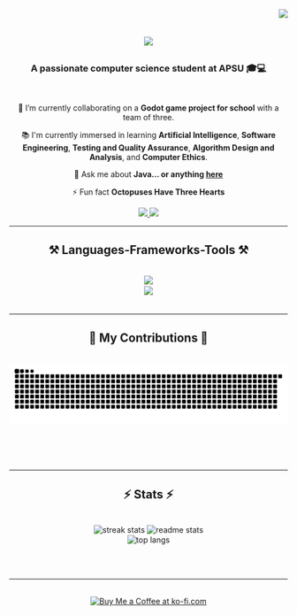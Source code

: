 <img align="right" src="https://visitor-badge.laobi.icu/badge?page_id=plewis10apsu.plewis10apsu" />

<h1 align="center">
    <img src="https://readme-typing-svg.herokuapp.com/?font=Righteous&size=35&center=true&vCenter=true&width=500&height=70&duration=4000&lines=Hi+There!+👋;+I'm+Peggy+Lewis!;" />
</h1>

<h3 align="center">A passionate computer science student at APSU 🎓💻</h3>

<br/>

<div align="center">
 
 🔭 I’m currently collaborating on a **Godot game project for school** with a team of three.
 
 📚 I'm currently immersed in learning **Artificial Intelligence**, **Software Engineering**, **Testing and Quality Assurance**, **Algorithm Design and Analysis**, and **Computer Ethics**.

💬 Ask me about **Java... or anything [here]([https://github.com/plewis10apsu/plewis10apsu/issues])**

⚡ Fun fact **Octopuses Have Three Hearts**

 </div>
 
<div align="center"> 
  <a href="mailto:plewis10@my.apsu.edu">
    <img src="https://img.shields.io/badge/Gmail-333333?style=for-the-badge&logo=gmail&logoColor=red" />
  </a>
  <a href="https://www.linkedin.com/in/peggylewis931" >
    <img src="https://img.shields.io/badge/LinkedIn-0077B5?style=for-the-badge&logo=linkedin&logoColor=white" />
  </a>
   <!-- sqlite, safari, google-chrome are other good icon options -->
  </a>
</div>

 <hr/>
 
<h2 align="center">⚒️ Languages-Frameworks-Tools ⚒️</h2>
<br/>
<div align="center">
    <img src="https://skillicons.dev/icons?i=java,maven,pytorch,stackoverflow" /><br>
    <img src="https://skillicons.dev/icons?i=godot,vscode,idea,linkedin,github,discord,gmail" />
    
</div>

<br/>
<hr/>

<div align="center">
  <h2>🐍 My Contributions 🐍</h2>
  <br>
  <img alt="snake eating my contributions" src="https://raw.githubusercontent.com/plewis10apsu/plewis10apsu/output/github-contribution-grid-snake.svg" />
  
  <br/><br/><br/>
</div>

<hr/>

<h2 align="center">⚡ Stats ⚡</h2>
<br>
<div align=center>
  <img width=390 src="https://github-readme-streak-stats-plewis10apsu.vercel.app/?user=salesp07&count_private=true&theme=react&border_radius=10" alt="streak stats"/>
  <img width=390 src="https://github-readme-stats-plewis10apsu.vercel.app/api?username=salesp07&count_private=true&show_icons=true&theme=react&rank_icon=github&border_radius=10" alt="readme stats" />
  <br/>
  <img width=325 align="center" src="https://github-readme-stats-plewis10apsu.vercel.app/api/top-langs/?username=plewis10apsu&hide=HTML&langs_count=8&layout=compact&theme=react&border_radius=10&size_weight=0.5&count_weight=0.5&exclude_repo=github-readme-stats" alt="top langs" />
</div>

<br/><br/>

<hr/>

<br/>

<div align="center">
<a href='https://ko-fi.com/V7V4RAK9C' target='_blank'><img height='64' style='border:0px;height:64px;' src='https://storage.ko-fi.com/cdn/kofi1.png?v=3' border='0' alt='Buy Me a Coffee at ko-fi.com' /></a>
</div>

<br/>
